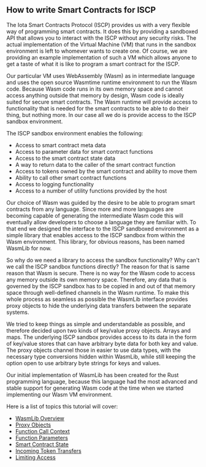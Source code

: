 ## How to write Smart Contracts for ISCP

The Iota Smart Contracts Protocol (ISCP) provides us with a very flexible way of
programming smart contracts. It does this by providing a sandboxed API that
allows you to interact with the ISCP without any security risks. The actual
implementation of the Virtual Machine (VM) that runs in the sandbox environment
is left to whomever wants to create one. Of course, we are providing an example
implementation of such a VM which allows anyone to get a taste of what it is
like to program a smart contract for the ISCP.

Our particular VM uses WebAssembly (Wasm) as in intermediate language and uses
the open source Wasmtime runtime environment to run the Wasm code. Because Wasm
code runs in its own memory space and cannot access anything outside that memory
by design, Wasm code is ideally suited for secure smart contracts. The Wasm
runtime will provide access to functionality that is needed for the smart
contracts to be able to do their thing, but nothing more. In our case all we do
is provide access to the ISCP sandbox environment.

The ISCP sandbox environment enables the following:

- Access to smart contract meta data
- Access to parameter data for smart contract functions
- Access to the smart contract state data
- A way to return data to the caller of the smart contract function
- Access to tokens owned by the smart contract and ability to move them
- Ability to call other smart contract functions
- Access to logging functionality
- Access to a number of utility functions provided by the host

Our choice of Wasm was guided by the desire to be able to program smart
contracts from any language. Since more and more languages are becoming capable
of generating the intermediate Wasm code this will eventually allow developers
to choose a language they are familiar with. To that end we designed the
interface to the ISCP sandboxed environment as a simple library that enables
access to the ISCP sandbox from within the Wasm environment. This library, for
obvious reasons, has been named WasmLib for now.

So why do we need a library to access the sandbox functionality? Why can't we
call the ISCP sandbox functions directly? The reason for that is same reason
that Wasm is secure. There is no way for the Wasm code to access any memory
outside its own memory space. Therefore, any data that is governed by the ISCP
sandbox has to be copied in and out of that memory space through well-defined
channels in the Wasm runtime. To make this whole process as seamless as possible
the WasmLib interface provides proxy objects to hide the underlying data
transfers between the separate systems.

We tried to keep things as simple and understandable as possible, and therefore
decided upon two kinds of key/value proxy objects. Arrays and maps. The
underlying ISCP sandbox provides access to its data in the form of key/value
stores that can have arbitrary byte data for both key and value. The proxy
objects channel those in easier to use data types, with the necessary type
conversions hidden within WasmLib, while still keeping the option open to use
arbitrary byte strings for keys and values.

Our initial implementation of WasmLib has been created for the Rust programming
language, because this language had the most advanced and stable support for
generating Wasm code at the time when we started implementing our Wasm VM
environment.

Here is a list of topics this tutorial will cover:

* [WasmLib Overview](wasmlib/docs/Overview.md)
* [Proxy Objects](wasmlib/docs/Proxies.md)
* [Function Call Context](wasmlib/docs/Context.md)
* [Function Parameters](wasmlib/docs/Params.md)
* [Smart Contract State](wasmlib/docs/State.md)
* [Incoming Token Transfers](wasmlib/docs/Incoming.md)
* [Limiting Access](wasmlib/docs/Access.md)
